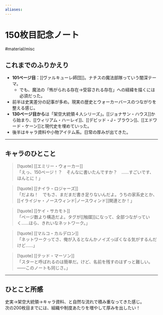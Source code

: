 ```yaml
---
aliases:
---
```

# 150枚目記念ノート
#material/misc

## これまでのふりかえり
- **101ページ目**：[[ヴァルキューレ師団]]。ナチスの魔法部隊っていう闇深テーマ。
	- でも、魔法の「怖がられる存在→受容される存在」への経緯を描くには必須だった。
- 前半は史実差分の記事が多め。現実の歴史とウォーカーバースのつながりを整える感じ。
- **130ページ目から**は「架空大統領４人シリーズ」。[[ジョナサン・ハウス]]から始まり、[[ウィリアム・ハーレイ]]、[[デビッド・J・ブラウン]]、[[エドワード・ケーン]]と現代史を埋めていった。
- 後半はキャラ資料や小物アイテム系。日常の厚みが出てきた。

---

## キャラのひとこと

> [!quote] [[エミリー・ウォーカー]]  
> 「えっ、150ページ！？　そんなに書いたんですか？　……すごいです、ほんとに！」

> [!quote] [[ナイラ・ロジャーズ]]  
> 「だよね！　でもさ、まだまだ書き足りないんだよ。うちの家系史とか、[[イライジャ・ノースウィンド|ノースウィンド]]関連とか！」

> [!quote] [[ケイ・サカモト]]  
> 「ページ数より構造だよ。タグが[[触媒]]になって、全部つながっていく……ほら、きれいなネットワーク。」

> [!quote] [[マルコ・カルデロン]]  
> 「ネットワークってさ、俺が入るとなんかノイズっぽくなる気がするんだけど……」

> [!quote] [[テッド・マーソン]]  
> 「スターと呼ばれるのは簡単だ。けど、名前を残すのはずっと難しい。――このノートも同じさ。」

---

## ひとこと所感
史実→架空大統領→キャラ資料、と自然な流れで積み重なってきた感じ。  
次の200枚目までには、組織や制度あたりを増やして厚みを出したい！
